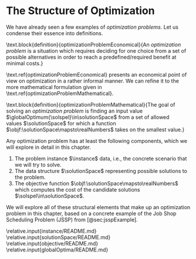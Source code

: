 # The Structure of Optimization

We have already seen a few examples of *optimization problems*.
Let us condense their essence into definitions.

\text.block{definition}{optimizationProblemEconomical}{An *optimization problem* is a situation which requires deciding for one choice from a set of possible alternatives in order to reach a predefined/required benefit at minimal costs.}

\text.ref{optimizationProblemEconomical} presents an economical point of view on optimization in a rather informal manner.
We can refine it to the more mathematical formulation given in \text.ref{optimizationProblemMathematical}.

\text.block{definition}{optimizationProblemMathematical}{The goal of solving an *optimization problem* is finding an input value $\globalOptimum{\solspel}\in\solutionSpace$ from a set of allowed values&nbsp;$\solutionSpace$ for which a function $\objf:\solutionSpace\mapsto\realNumbers$ takes on the smallest value.}

Any optimization problem has at least the following components, which we will explore in detail in this chapter.

1. The problem instance&nbsp;$\instance$ data, i.e., the concrete scenario that we will try to solve.
2. The data structure $\solutionSpace$ representing possible solutions to the problem.
3. The objective function $\objf:\solutionSpace\mapsto\realNumbers$ which computes the cost of the candidate solutions $\solspel\in\solutionSpace$.

We will explore all of these structural elements that make up an optimization problem in this chapter, based on a concrete example of the Job Shop Scheduling Problem (JSSP) from [@sec:jsspExample].

\relative.input{instance/README.md}
\relative.input{solutionSpace/README.md}
\relative.input{objective/README.md}
\relative.input{globalOptima/README.md}